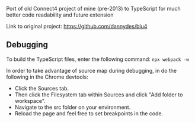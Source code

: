 Port of old Connect4 project of mine (pre-2013) to TypeScript for much better code readability and future extension

Link to original project: https://github.com/dannydes/blu4

## Debugging
To build the TypeScript files, enter the following command:
` npx webpack -w `

In order to take advantage of source map during debugging, in do the following in the Chrome devtools:
- Click the Sources tab.
- Then click the Filesystem tab within Sources and click "Add folder to workspace".
- Navigate to the src folder on your environment.
- Reload the page and feel free to set breakpoints in the code.
